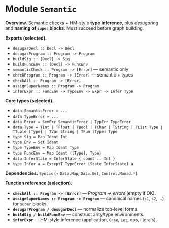 # Module `Semantic`

**Overview.** Semantic checks + HM-style **type inference**, plus *desugaring* and **naming of `super` blocks**. Must succeed before graph building.

**Exports (selected).**
- `desugarDecl :: Decl -> Decl`
- `desugarProgram :: Program -> Program`
- `buildSig :: [Decl] -> Sig`
- `buildFuncEnv :: [Decl] -> FuncEnv`
- `semanticCheck :: Program -> [Error]`         — semantic only
- `checkProgram :: Program -> [Error]`          — semantic + types
- `checkAll :: Program -> [Error]`
- `assignSuperNames :: Program -> Program`
- `inferExpr :: FuncEnv -> TypeEnv -> Expr -> Infer Type`

**Core types (selected).**
- `data SemanticError = ...`
- `data TypeError = ...`
- `data Error = SemErr SemanticError | TypErr TypeError`
- `data Type = TInt | TFloat | TBool | TChar | TString | TList Type | TTuple [Type] | TVar String | TFun [Type] Type`
- `type Sig = Map Ident Int`
- `type Env = Set Ident`
- `type TypeEnv = Map Ident Type`
- `type FuncEnv = Map Ident ([Type], Type)`
- `data InferState = InferState { count :: Int }`
- `type Infer a = ExceptT TypeError (State InferState) a`

**Dependencies.** `Syntax` (+ `Data.Map`, `Data.Set`, `Control.Monad.*`).

**Function reference (selection).**
- **`checkAll :: Program -> [Error]`** — *Program → errors* (empty if OK).  
- **`assignSuperNames :: Program -> Program`** — canonical names (`s1`, `s2`, …) for `super` blocks.  
- **`desugarProgram / desugarDecl`** — normalize top-level forms.  
- **`buildSig / buildFuncEnv`** — construct arity/type environments.  
- **`inferExpr`** — HM-style inference (application, `Case`, `Let`, ops, literals).
